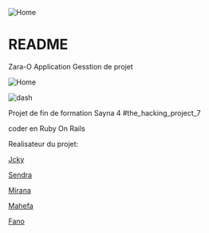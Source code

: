 ![Home](https://github.com/RjFanotiana/ZaraO/pulic/LoGO.png)
# README

Zara-O 
Application Gesstion de projet

![Home](https://github.com/RjFanotiana/ZaraO/pulic/home.png)


![dash](https://github.com/RjFanotiana/ZaraO/pulic/dash.png)

Projet de fin de formation Sayna 4 #the_hacking_project_7

coder en Ruby On Rails

Realisateur du projet:

<a href='github.com/jckylalaina'>Jcky <a>

<a href='github.com/rajaomalalasendra'>Sendra <a>

<a href='github.com/rarimalalamirana'> Mirana <a>

<a href='github.com/mahefa1929'> Mahefa<a>

<a href='github.com/RjFanotiana'> Fano <a>
